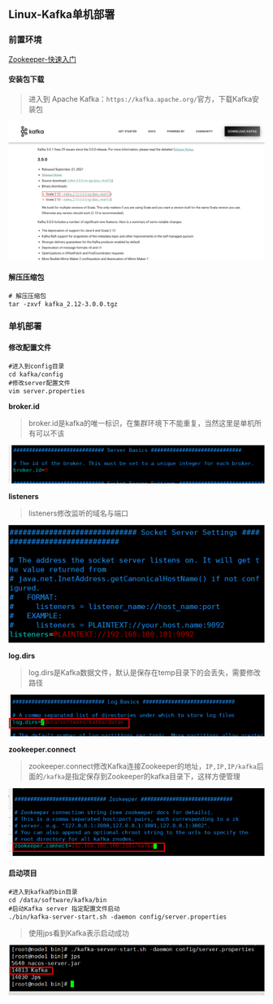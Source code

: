 ## Linux-Kafka单机部署

### 前置环境

[Zookeeper-快速入门](../分布式框架专栏/Zookeeper-快速入门.md)

#### 安装包下载

> 进入到 Apache Kafka：`https://kafka.apache.org/`官方，下载Kafka安装包

![image-20220702161749683](./images/image-20220702161749683.png)

#### 解压压缩包

~~~shell
# 解压压缩包
tar -zxvf kafka_2.12-3.0.0.tgz
~~~

### 单机部署

#### 修改配置文件

~~~shell
#进入到config目录
cd kafka/config
#修改server配置文件
vim server.properties
~~~

**broker.id**

> broker.id是kafka的唯一标识，在集群环境下不能重复，当然这里是单机所有可以不该

![image-20220702162347476](./images/image-20220702162347476.png)

**listeners**

> listeners修改监听的域名与端口

![image-20220702223443335](./images/image-20220702223443335.png)

**log.dirs**

> log.dirs是Kafka数据文件，默认是保存在temp目录下的会丢失，需要修改路径

![image-20220702162616219](./images/image-20220702162616219.png)

**zookeeper.connect**

> zookeeper.connect修改Kafka连接Zookeeper的地址，`IP,IP,IP/kafka`后面的`/kafka`是指定保存到Zookeeper的kafka目录下，这样方便管理

![image-20220702162938713](./images/image-20220702162938713.png)

#### 启动项目

~~~shell
#进入到kafka的bin目录
cd /data/software/kafka/bin
#启动Kafka server 指定配置文件启动
./bin/kafka-server-start.sh -daemon config/server.properties
~~~

> 使用jps看到Kafka表示启动成功

![image-20220702163530627](./images/image-20220702163530627.png)
